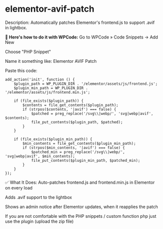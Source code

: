 # elementor-avif-patch

Description: Automatically patches Elementor's frontend.js to support .avif in lightbox.

**🧩 Here's how to do it with WPCode:**
Go to WPCode » Code Snippets → Add New

Choose "PHP Snippet"

Name it something like: Elementor AVIF Patch

Paste this code:

````
add_action('init', function () {
    $plugin_path = WP_PLUGIN_DIR . '/elementor/assets/js/frontend.js';
    $plugin_min_path = WP_PLUGIN_DIR . '/elementor/assets/js/frontend.min.js';

    if (file_exists($plugin_path)) {
        $contents = file_get_contents($plugin_path);
        if (strpos($contents, '|avif') === false) {
            $patched = preg_replace('/svg\\|webp/', 'svg|webp|avif', $contents);
            file_put_contents($plugin_path, $patched);
        }
    }

    if (file_exists($plugin_min_path)) {
        $min_contents = file_get_contents($plugin_min_path);
        if (strpos($min_contents, '|avif') === false) {
            $patched_min = preg_replace('/svg\\|webp/', 'svg|webp|avif', $min_contents);
            file_put_contents($plugin_min_path, $patched_min);
        }
    }
});
````


✅ What It Does:
Auto-patches frontend.js and frontend.min.js in Elementor on every load

Adds .avif support to the lightbox

Shows an admin notice after Elementor updates, when it reapplies the patch

If you are not comfortable with the PHP snippets / custom function php just use the plugin (upload the zip file)
